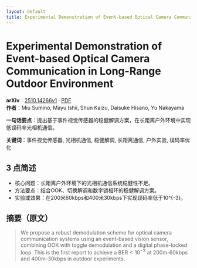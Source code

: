 ```yaml
---
layout: default
title: Experimental Demonstration of Event-based Optical Camera Communication in Long-Range Outdoor Environment
---
```


# Experimental Demonstration of Event-based Optical Camera Communication in Long-Range Outdoor Environment
**arXiv**：[2510.14266v1](https://arxiv.org/abs/2510.14266) · [PDF](https://arxiv.org/pdf/2510.14266.pdf)  
**作者**：Miu Sumino, Mayu Ishii, Shun Kaizu, Daisuke Hisano, Yu Nakayama  

**一句话要点**：提出基于事件视觉传感器的稳健解调方案，在长距离户外环境中实现低误码率光相机通信。

**关键词**：事件视觉传感器, 光相机通信, 稳健解调, 长距离通信, 户外实验, 误码率优化

## 3 点简述
- 核心问题：长距离户外环境下的光相机通信系统稳健性不足。
- 方法要点：结合OOK、切换解调和数字锁相环的稳健解调方案。
- 实验或效果：在200米60kbps和400米30kbps下实现误码率低于10^{-3}。

## 摘要（原文）

> We propose a robust demodulation scheme for optical camera communication
> systems using an event-based vision sensor, combining OOK with toggle
> demodulation and a digital phase-locked loop. This is the first report to
> achieve a $\mathrm{BER} < 10^{-3}$ at 200m-60kbps and 400m-30kbps in outdoor
> experiments.

